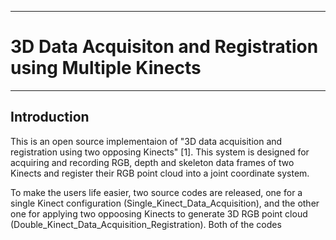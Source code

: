 -----------------------------------------------------------------
# 3D Data Acquisiton and Registration using Multiple Kinects #
-----------------------------------------------------------------

## Introduction
This is an open source implementaion of "3D data acquisition and registration using two opposing Kinects" [1]. This system is designed for acquiring and recording RGB, depth and skeleton data frames of two Kinects and register their RGB point cloud into a joint coordinate system.

To make the users life easier, two source codes are released, one for a single Kinect configuration (Single_Kinect_Data_Acquisition), and the other one for applying two oppoosing Kinects to generate 3D RGB point cloud (Double_Kinect_Data_Acquisition_Registration). Both of the codes
